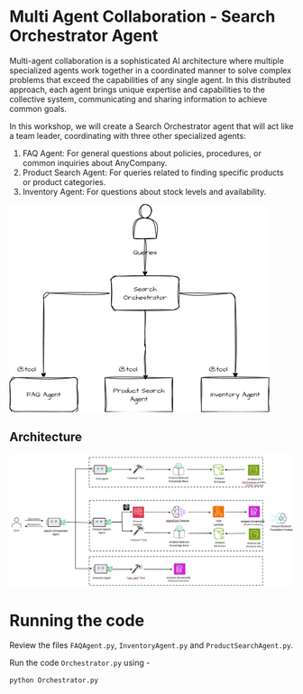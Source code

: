 # Multi Agent Collaboration - Search Orchestrator Agent

Multi-agent collaboration is a sophisticated AI architecture where multiple specialized agents work together in a coordinated manner to solve complex problems that exceed the capabilities of any single agent. In this distributed approach, each agent brings unique expertise and capabilities to the collective system, communicating and sharing information to achieve common goals.

In this workshop, we will create a Search Orchestrator agent that will act like a team leader, coordinating with three other specialized agents:

1. FAQ Agent: For general questions about policies, procedures, or common inquiries about AnyCompany.
1. Product Search Agent: For queries related to finding specific products or product categories.
1. Inventory Agent: For questions about stock levels and availability.


![Orchestrator Agent](orchestrator.png)


## Architecture
![Orchestrator Agent](Full-architecture-v3.png)

# Running the code

Review the files `FAQAgent.py`, `InventoryAgent.py` and `ProductSearchAgent.py`.

Run the code `Orchestrator.py` using -
```
python Orchestrator.py
```
